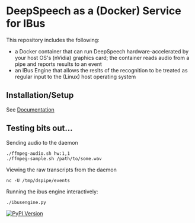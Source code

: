 # DeepSpeech as a (Docker) Service for IBus

This repository includes the following:

* a Docker container that can run DeepSpeech hardware-accelerated by your
  host OS's (nVidia) graphics card; the container reads audio from a pipe and
  reports results to an event
* an IBus Engine that allows the reslts of the recognition to be treated as
  regular input to the (Linux) host operating system

## Installation/Setup

See [Documentation](./docs/installation.rst)

## Testing bits out...

Sending audio to the daemon
```
./ffmpeg-audio.sh hw:1,1
./ffmpeg-sample.sh /path/to/some.wav
```
Viewing the raw transcripts from the daemon
```
nc -U /tmp/dspipe/events
```
Running the ibus engine interactively:
```
./ibusengine.py
```
[![PyPI Version](https://img.shields.io/pypi/v/recogpipe.svg)](https://pypi.python.org/pypi/recogpipe)


